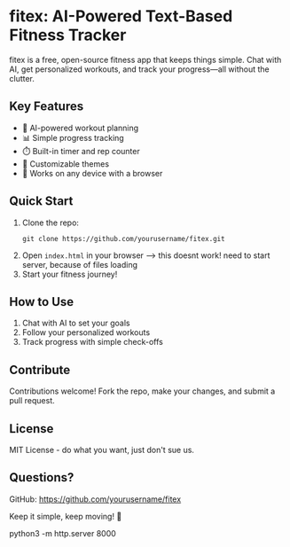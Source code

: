 # fitex: AI-Powered Text-Based Fitness Tracker

fitex is a free, open-source fitness app that keeps things simple. Chat with AI, get personalized workouts, and track your progress—all without the clutter.

## Key Features

- 🤖 AI-powered workout planning
- 📊 Simple progress tracking
- ⏱️ Built-in timer and rep counter
- 🎨 Customizable themes
- 📱 Works on any device with a browser

## Quick Start

1. Clone the repo:
   ```
   git clone https://github.com/yourusername/fitex.git
   ```
2. Open `index.html` in your browser --> this doesnt work! need to start server, because of files loading
3. Start your fitness journey!

## How to Use

1. Chat with AI to set your goals
2. Follow your personalized workouts
3. Track progress with simple check-offs

## Contribute

Contributions welcome! Fork the repo, make your changes, and submit a pull request.

## License

MIT License - do what you want, just don't sue us.

## Questions?

GitHub: https://github.com/yourusername/fitex

Keep it simple, keep moving! 💪

python3 -m http.server 8000
